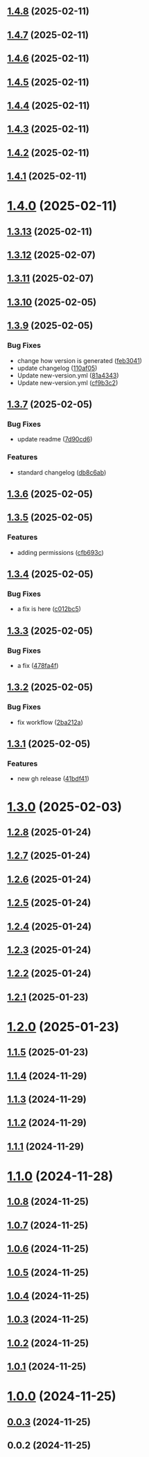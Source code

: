 ## [1.4.8](https://github.com/ifrost/deployme/compare/v1.4.3...v1.4.8) (2025-02-11)



## [1.4.7](https://github.com/ifrost/deployme/compare/v1.4.3...v1.4.7) (2025-02-11)



## [1.4.6](https://github.com/ifrost/deployme/compare/v1.4.3...v1.4.6) (2025-02-11)



## [1.4.5](https://github.com/ifrost/deployme/compare/v1.4.3...v1.4.5) (2025-02-11)



## [1.4.4](https://github.com/ifrost/deployme/compare/v1.4.3...v1.4.4) (2025-02-11)



## [1.4.3](https://github.com/ifrost/deployme/compare/v1.4.2...v1.4.3) (2025-02-11)



## [1.4.2](https://github.com/ifrost/deployme/compare/v1.4.1...v1.4.2) (2025-02-11)



## [1.4.1](https://github.com/ifrost/deployme/compare/v1.4.0...v1.4.1) (2025-02-11)



# [1.4.0](https://github.com/ifrost/deployme/compare/v1.3.13...v1.4.0) (2025-02-11)



## [1.3.13](https://github.com/ifrost/deployme/compare/v1.3.12...v1.3.13) (2025-02-11)



## [1.3.12](https://github.com/ifrost/deployme/compare/v1.3.11...v1.3.12) (2025-02-07)



## [1.3.11](https://github.com/ifrost/deployme/compare/v1.3.10...v1.3.11) (2025-02-07)



## [1.3.10](https://github.com/ifrost/deployme/compare/v1.3.9...v1.3.10) (2025-02-05)



## [1.3.9](https://github.com/ifrost/deployme/compare/v1.3.8...v1.3.9) (2025-02-05)


### Bug Fixes

* change how version is generated ([feb3041](https://github.com/ifrost/deployme/commit/feb30414b9f91f8b860bf6d1531bb92a380999dc))
* update changelog ([110af05](https://github.com/ifrost/deployme/commit/110af059ee252426035cf57e06163f919e90281b))
* Update new-version.yml ([81a4343](https://github.com/ifrost/deployme/commit/81a4343f47fcb20c932e9df874e214d695ac9f13))
* Update new-version.yml ([cf9b3c2](https://github.com/ifrost/deployme/commit/cf9b3c213c10b2de841360bfa84304b4edf04932))



## [1.3.7](https://github.com/ifrost/deployme/compare/v1.3.6...v1.3.7) (2025-02-05)


### Bug Fixes

* update readme ([7d90cd6](https://github.com/ifrost/deployme/commit/7d90cd651ced5cf90d1d2e90c00489cb4634af15))


### Features

* standard changelog ([db8c6ab](https://github.com/ifrost/deployme/commit/db8c6ab93f2a28ef57375f1a65d69bda84a234f4))



## [1.3.6](https://github.com/ifrost/deployme/compare/v1.3.5...v1.3.6) (2025-02-05)



## [1.3.5](https://github.com/ifrost/deployme/compare/v1.3.4...v1.3.5) (2025-02-05)


### Features

* adding permissions ([cfb693c](https://github.com/ifrost/deployme/commit/cfb693c76258d79e7c0ca3bdbdbd4315c92e7067))



## [1.3.4](https://github.com/ifrost/deployme/compare/v1.3.3...v1.3.4) (2025-02-05)


### Bug Fixes

* a fix is here ([c012bc5](https://github.com/ifrost/deployme/commit/c012bc528f854130944d9c4d5418caab0eeda215))



## [1.3.3](https://github.com/ifrost/deployme/compare/v1.3.2...v1.3.3) (2025-02-05)


### Bug Fixes

* a fix ([478fa4f](https://github.com/ifrost/deployme/commit/478fa4f7f6615ce3f5a56adf343876490cd6bb2e))



## [1.3.2](https://github.com/ifrost/deployme/compare/v1.3.1...v1.3.2) (2025-02-05)


### Bug Fixes

* fix workflow ([2ba212a](https://github.com/ifrost/deployme/commit/2ba212ae9d850fc8b5916b23f02a40a2e3a9e6b4))



## [1.3.1](https://github.com/ifrost/deployme/compare/v1.3.0...v1.3.1) (2025-02-05)


### Features

* new gh release ([41bdf41](https://github.com/ifrost/deployme/commit/41bdf4155292eea373ea3000d6767e6c47419826))



# [1.3.0](https://github.com/ifrost/deployme/compare/v1.2.8...v1.3.0) (2025-02-03)



## [1.2.8](https://github.com/ifrost/deployme/compare/v1.2.7...v1.2.8) (2025-01-24)



## [1.2.7](https://github.com/ifrost/deployme/compare/v1.2.6...v1.2.7) (2025-01-24)



## [1.2.6](https://github.com/ifrost/deployme/compare/v1.2.5...v1.2.6) (2025-01-24)



## [1.2.5](https://github.com/ifrost/deployme/compare/v1.2.4...v1.2.5) (2025-01-24)



## [1.2.4](https://github.com/ifrost/deployme/compare/v1.2.3...v1.2.4) (2025-01-24)



## [1.2.3](https://github.com/ifrost/deployme/compare/v1.2.2...v1.2.3) (2025-01-24)



## [1.2.2](https://github.com/ifrost/deployme/compare/v1.2.1...v1.2.2) (2025-01-24)



## [1.2.1](https://github.com/ifrost/deployme/compare/v1.2.0...v1.2.1) (2025-01-23)



# [1.2.0](https://github.com/ifrost/deployme/compare/v1.1.5...v1.2.0) (2025-01-23)



## [1.1.5](https://github.com/ifrost/deployme/compare/v1.1.4...v1.1.5) (2025-01-23)



## [1.1.4](https://github.com/ifrost/deployme/compare/v1.1.3...v1.1.4) (2024-11-29)



## [1.1.3](https://github.com/ifrost/deployme/compare/v1.1.2...v1.1.3) (2024-11-29)



## [1.1.2](https://github.com/ifrost/deployme/compare/v1.1.1...v1.1.2) (2024-11-29)



## [1.1.1](https://github.com/ifrost/deployme/compare/v1.1.0...v1.1.1) (2024-11-29)



# [1.1.0](https://github.com/ifrost/deployme/compare/v1.0.8...v1.1.0) (2024-11-28)



## [1.0.8](https://github.com/ifrost/deployme/compare/v1.0.7...v1.0.8) (2024-11-25)



## [1.0.7](https://github.com/ifrost/deployme/compare/v1.0.6...v1.0.7) (2024-11-25)



## [1.0.6](https://github.com/ifrost/deployme/compare/v1.0.5...v1.0.6) (2024-11-25)



## [1.0.5](https://github.com/ifrost/deployme/compare/v1.0.4...v1.0.5) (2024-11-25)



## [1.0.4](https://github.com/ifrost/deployme/compare/v1.0.3...v1.0.4) (2024-11-25)



## [1.0.3](https://github.com/ifrost/deployme/compare/v1.0.2...v1.0.3) (2024-11-25)



## [1.0.2](https://github.com/ifrost/deployme/compare/v1.0.1...v1.0.2) (2024-11-25)



## [1.0.1](https://github.com/ifrost/deployme/compare/v1.0.0...v1.0.1) (2024-11-25)



# [1.0.0](https://github.com/ifrost/deployme/compare/v0.0.3...v1.0.0) (2024-11-25)



## [0.0.3](https://github.com/ifrost/deployme/compare/v0.0.2...v0.0.3) (2024-11-25)



## 0.0.2 (2024-11-25)



